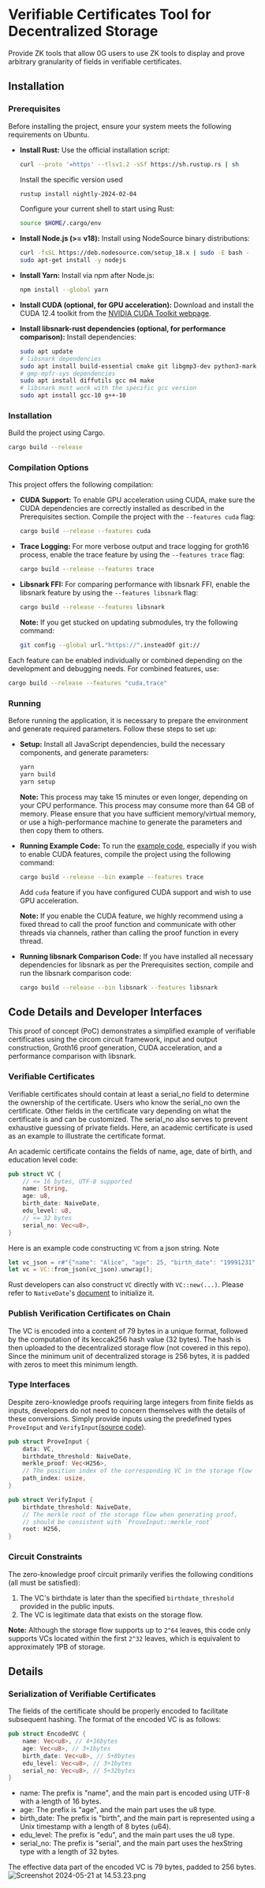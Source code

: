 # Verifiable Certificates Tool for Decentralized Storage

Provide ZK tools that allow 0G users to use ZK tools to display and prove arbitrary granularity of fields in verifiable certificates.

## Installation

### Prerequisites

Before installing the project, ensure your system meets the following requirements on Ubuntu.

- **Install Rust:**
  Use the official installation script:
  ```bash
  curl --proto '=https' --tlsv1.2 -sSf https://sh.rustup.rs | sh
  ```
  Install the specific version used
  ```bash
  rustup install nightly-2024-02-04
  ```
  Configure your current shell to start using Rust:
  ```bash
  source $HOME/.cargo/env
  ```

- **Install Node.js (>= v18):**
  Install using NodeSource binary distributions:
  ```bash
  curl -fsSL https://deb.nodesource.com/setup_18.x | sudo -E bash -
  sudo apt-get install -y nodejs
  ```

- **Install Yarn:**
  Install via npm after Node.js:
  ```bash
  npm install --global yarn
  ```

- **Install CUDA (optional, for GPU acceleration):**
  Download and install the CUDA 12.4 toolkit from the [NVIDIA CUDA Toolkit webpage](https://developer.nvidia.com/cuda-12-4-1-download-archive).

- **Install libsnark-rust dependencies (optional, for performance comparison):**
  Install dependencies:
  ```bash
  sudo apt update
  # libsnark dependencies
  sudo apt install build-essential cmake git libgmp3-dev python3-markdown libboost-program-options-dev libssl-dev python3 pkg-config
  # gmp-mpfr-sys dependencies
  sudo apt install diffutils gcc m4 make
  # libsnark must work with the specific gcc version
  sudo apt install gcc-10 g++-10
  ```

### Installation

Build the project using Cargo.

```bash
cargo build --release
```

### Compilation Options

This project offers the following compilation:

- **CUDA Support:**
  To enable GPU acceleration using CUDA, make sure the CUDA dependencies are correctly installed as described in the Prerequisites section. Compile the project with the `--features cuda` flag:
  ```bash
  cargo build --release --features cuda
  ```

- **Trace Logging:**
  For more verbose output and trace logging for groth16 process, enable the trace feature by using the `--features trace` flag:
  ```bash
  cargo build --release --features trace
  ```

- **Libsnark FFI:**
  For comparing performance with libsnark FFI, enable the libsnark feature by using the `--features libsnark` flag:
  ```bash
  cargo build --release --features libsnark
  ```
  **Note:** If you get stucked on updating submodules, try the following command:
  ```bash
  git config --global url."https://".insteadOf git://
  ```

Each feature can be enabled individually or combined depending on the development and debugging needs. For combined features, use:
```bash
cargo build --release --features "cuda,trace"
```

### Running

Before running the application, it is necessary to prepare the environment and generate required parameters. Follow these steps to set up:

- **Setup:**
   Install all JavaScript dependencies, build the necessary components, and generate parameters:
   ```bash
   yarn
   yarn build
   yarn setup
   ```
   **Note:** This process may take 15 minutes or even longer, depending on your CPU performance. This process may consume more than 64 GB of memory. Please ensure that you have sufficient memory/virtual memory, or use a high-performance machine to generate the parameters and then copy them to others.

- **Running Example Code:**
  To run the [example code](./src/bin/example.rs), especially if you wish to enable CUDA features, compile the project using the following command:
  ```bash
  cargo build --release --bin example --features trace
  ```
  Add `cuda` feature if you have configured CUDA support and wish to use GPU acceleration.

  **Note:** If you enable the CUDA feature, we highly recommend using a fixed thread to call the proof function and communicate with other threads via channels, rather than calling the proof function in every thread.


- **Running libsnark Comparison Code:**
  If you have installed all necessary dependencies for libsnark as per the Prerequisites section, compile and run the libsnark comparison code:
  ```bash
  cargo build --release --bin libsnark --features libsnark
  ```

## Code Details and Developer Interfaces

This proof of concept (PoC) demonstrates a simplified example of verifiable certificates using the circom circuit framework, input and output construction, Groth16 proof generation, CUDA acceleration, and a performance comparison with libsnark.

### Verifiable Certificates

Verifiable certificates should contain at least a serial_no field to determine the ownership of the certificate. Users who know the serial_no own the certificate. Other fields in the certificate vary depending on what the certificate is and can be customized. The serial_no also serves to prevent exhaustive guessing of private fields. Here, an academic certificate is used as an example to illustrate the certificate format. 

An academic certificate contains the fields of name, age, date of birth, and education level code:
```rust
pub struct VC {
    // <= 16 bytes, UTF-8 supported
    name: String, 
    age: u8,
    birth_date: NaiveDate,
    edu_level: u8,
    // <= 32 bytes
    serial_no: Vec<u8>,
}
```

Here is an example code constructing `VC` from a json string. Note
```rust
let vc_json = r#"{"name": "Alice", "age": 25, "birth_date": "19991231", "edu_level": 4, "serial_no": "3921b15ceb8f4be8891d1de1e64af044"}"#;
let vc = VC::from_json(vc_json).unwrap();
```

Rust developers can also construct `VC` directly with `VC::new(...)`. Please refer to `NativeDate`'s [document](https://docs.rs/chrono/latest/chrono/) to initialize it.

### Publish Verification Certificates on Chain

The VC is encoded into a content of 79 bytes in a unique format, followed by the computation of its keccak256 hash value (32 bytes). The hash is then uploaded to the decentralized storage flow (not covered in this repo). Since the minimum unit of decentralized storage is 256 bytes, it is padded with zeros to meet this minimum length.

### Type Interfaces

Despite zero-knowledge proofs requiring large integers from finite fields as inputs, developers do not need to concern themselves with the details of these conversions. Simply provide inputs using the predefined types `ProveInput` and `VerifyInput`([source code](./src/types/input.rs)). 

``` rust
pub struct ProveInput {
    data: VC,
    birthdate_threshold: NaiveDate,
    merkle_proof: Vec<H256>,
    // The position index of the corresponding VC in the storage flow
    path_index: usize,
}
```

``` rust
pub struct VerifyInput {
    birthdate_threshold: NaiveDate,
    // The merkle root of the storage flow when generating proof, 
    // should be consistent with `ProveInput::merkle_root`
    root: H256,
}
```

### Circuit Constraints

The zero-knowledge proof circuit primarily verifies the following conditions (all must be satisfied):
1. The VC's birthdate is later than the specified `birthdate_threshold` provided in the public inputs.
2. The VC is legitimate data that exists on the storage flow.

**Note:** Although the storage flow supports up to `2^64` leaves, this code only supports VCs located within the first `2^32` leaves, which is equivalent to approximately 1PB of storage.

## Details

### Serialization of Verifiable Certificates

The fields of the certificate should be properly encoded to facilitate subsequent hashing. The format of the encoded VC is as follows:
```rust
pub struct EncodedVC {
    name: Vec<u8>, // 4+16bytes
    age: Vec<u8>, // 3+1bytes
    birth_date: Vec<u8>, // 5+8bytes
    edu_level: Vec<u8>, // 3+1bytes
    serial_no: Vec<u8>, // 5+32bytes
}
```

- name: The prefix is "name", and the main part is encoded using UTF-8 with a length of 16 bytes.
- age: The prefix is "age", and the main part uses the u8 type.
- birth_date: The prefix is "birth", and the main part is represented using a Unix timestamp with a length of 8 bytes (u64).
- edu_level: The prefix is "edu", and the main part uses the u8 type.
- serial_no: The prefix is "serial", and the main part uses the hexString type with a length of 32 bytes.

The effective data part of the encoded VC is 79 bytes, padded to 256 bytes.
![Screenshot 2024-05-21 at 14.53.23.png](https://cdn.nlark.com/yuque/0/2024/png/2564997/1716274410323-b8a8e4fd-f9c2-4e48-9336-e34f43ee3468.png#averageHue=%23ededed&clientId=u4e87bca3-f673-4&from=drop&id=ub57c7a25&originHeight=286&originWidth=2344&originalType=binary&ratio=2&rotation=0&showTitle=false&size=133204&status=done&style=none&taskId=ude550725-cda6-40f7-b45d-11e6a6e2a3d&title=)